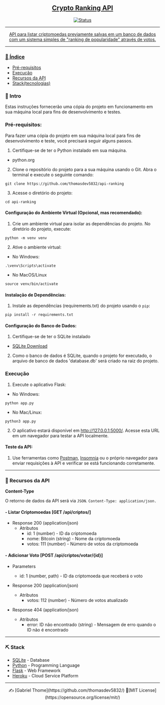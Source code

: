 <p align="center">
  <a href="" rel="noopener">
</p>

<h2 align="center">Crypto Ranking API</h2>

<div align="center">

![Status](https://img.shields.io/badge/status-active-success.svg)

</div>

---

<p align="center">API para listar criptomoedas previamente salvas em um banco de dados com um sistema simples de "ranking de popularidade" através de votos.
    <br> 
</p>

---

### 📝 Índice

- [Pré-requisitos](#pre)
- [Execução](#execucao)
- [Recursos da API](#recursos)
- [Stack(tecnologias)](#stack)

### 🏁 Intro <a name = "intro"></a>
Estas instruções fornecerão uma cópia do projeto em funcionamento em sua máquina local para fins de desenvolvimento e testes.

### Pré-requisitos: <a name = "pre"></a>

Para fazer uma cópia do projeto em sua máquina local para fins de desenvolvimento e teste, você precisará seguir alguns passos.

1. Certifique-se de ter o Python instalado em sua máquina.  
  - python.org

2. Clone o repositório do projeto para a sua máquina usando o Git. Abra o terminal e execute o seguinte comando:

```
git clone https://github.com/thomasdev5832/api-ranking
```
3. Acesse o diretório do projeto:
```
cd api-ranking
```
#### Configuração do Ambiente Virtual (Opcional, mas recomendado):
1. Crie um ambiente virtual para isolar as dependências do projeto. No diretório do projeto, execute:
```
python -m venv venv
```
2. Ative o ambiente virtual:
- No Windows:
```
.\venv\Scripts\activate
```
- No MacOS/Linux
```
source venv/bin/activate
```
#### Instalação de Dependências: 
1. Instale as dependências (requirements.txt) do projeto usando o `pip`:
```
pip install -r requirements.txt
```

#### Configuração do Banco de Dados:
1. Certifique-se de ter o SQLite instalado
- [SQLite Download](https://www.sqlite.org/download.html)
2. Como o banco de dados é SQLite, quando o projeto for executado, o arquivo de banco de dados 'database.db' será criado na raiz do projeto.

### Execução <a name = "execucao"></a>

1. Execute o aplicativo Flask:
- No Windows:
```
python app.py
```
- No Mac/Linux:
```
python3 app.py
```
2. O aplicativo estará disponível em http://127.0.0.1:5000/. 
 Acesse esta URL em um navegador para testar a API localmente.

#### Teste da API:
1. Use ferramentas como [Postman](https://www.postman.com/), [Insomnia](https://insomnia.rest/) ou o próprio navegador para enviar requisições à API e verificar se está funcionando corretamente.

---

### 🚀 Recursos da API <a name="recursos"></a>

**Content-Type**

O retorno de dados da API será via `JSON`.
`Content-Type: application/json.`


#### - Listar Criptomoedas [GET /api/criptos/]

+ Response 200 (application/json)
  + Atributos
    - id: 1 (number) - ID da criptomoeda
    - nome: Bitcoin (string) - Nome da criptomoeda
    - votos: 111 (number) - Número de votos da criptomoeda


#### - Adicionar Voto [POST /api/criptos/votar/{id}]

+ Parameters
  + id: 1 (number, path) - ID da criptomoeda que receberá o voto

+ Response 200 (application/json)
  + Atributos
    - votos: 112 (number) - Número de votos atualizado

+ Response 404 (application/json)
  + Atributos
    - error: ID não encontrado (string) - Mensagem de erro quando o ID não é encontrado

---

### ⛏️ Stack <a name = "stack"></a>

- [SQLite](https://www.sqlite.org/index.html) - Database
- [Python](https://www.python.org/) - Programming Language
- [Flask](https://flask.palletsprojects.com/) - Web Framework
- [Heroku](https://www.heroku.com/) - Cloud Service Platform

---

<p align="center">
✍️ [Gabriel Thome](https://github.com/thomasdev5832/) 
📝[MIT License](https://opensource.org/license/mit/) 
</p>